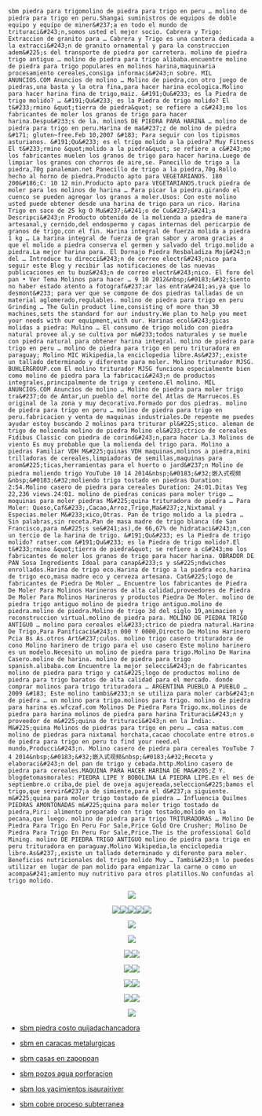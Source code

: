 
```
sbm piedra para trigomolino de piedra para trigo en peru … molino de piedra para trigo en peru.Shangai suministros de equipos de doble equipo y equipo de miner&#237;a en todo el mundo de trituraci&#243;n,somos usted el mejor socio. Cabrera y Trigo: Extraccion de granito para … Cabrera y Trigo es una cantera dedicada a la extracci&#243;n de granito ornamental y para la construccion adem&#225;s del transporte de piedra por carretera. molino de piedra trigo antiguo … molino de piedra para trigo alibaba.encuentre molino de piedra para trigo populares en molinos harina,maquinaria procesamiento cereales,consiga informaci&#243;n sobre. MIL ANUNCIOS.COM Anuncios de molino … Molino de piedra,con otro juego de piedras,una basta y la otra fina,para hacer harina ecologica.Molino para hacer harina fina de trigo,maiz. &#191;Qu&#233; es la Piedra de trigo molido? … &#191;Qu&#233; es la Piedra de trigo molido? El t&#233;rmino &quot;tierra de piedra&quot; se refiere a c&#243;mo los fabricantes de moler los granos de trigo para hacer harina.Despu&#233;s de la. molinoS DE PIEDRA PARA HARINA … molino de piedra para trigo en peru.Harina de ma&#237;z de molino de piedra &#171; gluten~free.Feb 10,2007 &#183; Para seguir con los tipismos asturianos. &#191;Qu&#233; es el trigo molido a la piedra? Muy Fitness El t&#233;rmino &quot;molido a la piedra&quot; se refiere a c&#243;mo los fabricantes muelen los granos de trigo para hacer harina.Luego de limpiar los granos con chorros de aire,se. Panecillo de trigo a la piedra,70g panaleman.net Panecillo de trigo a la piedra,70g.Rollo hecho al horno de piedra.Producto apto para VEGETARIANOS. 180 200&#186;C: 10 12 min.Producto apto para VEGETARIANOS.truck piedra de moler para los molinos de harina … Para picar la piedra.girando el cuenco se pueden agregar los granos a moler.Usos: Con este molino usted puede obtener desde una harina de trigo para un rico. Harina Trigo en saco de 25 kg O Mu&#237;&#241;o de Cu&#237;&#241;a Descripci&#243;n Producto obtenido de la molienda a piedra de manera artesanal,y cernido,del endospermo y capas internas del pericarpio de granos de trigo,con el fin. Harina integral de fuerza molida a piedra 1 kg … La harina integral de fuerza de gran sabor y aroma gracias a que el molido a piedra conserva el germen y salvado del trigo.molido a piedra.La mejor harina para. El Dornajo Piedra Resbaladiza Moj&#243;n del … Introduce tu direcci&#243;n de correo electr&#243;nico para seguir este Blog y recibir las notificaciones de las nuevas publicaciones en tu buz&#243;n de correo electr&#243;nico. El foro del pan • Ver Tema Molinos para hacer … 9 10 2012&nbsp;&#0183;&#32;Siento no haber estado atento a fotograf&#237;ar las entra&#241;as,ya que lo desmont&#233; para ver que se compone de dos piedras talladas de un material aglomerado,regulables. molino de piedra para trigo en peru Grinding … The Gulin product line,consisting of more than 30 machines,sets the standard for our industry.We plan to help you meet your needs with our equipment,with our. Harinas ecol&#243;gicas molidas a piedra: Mulino … El consumo de trigo molido con piedra natural provee al.y se cultiva por m&#233;todos naturales y se muele con piedra natural para obtener harina integral. molino de piedra para trigo en peru … molino de piedra para trigo en peru trituradora en paraguay; Molino MIC Wikipedia,la enciclopedia libre.As&#237;,existe un tallado determinado y diferente para moler. Molino triturador MJSG. BUHLERGROUP.com El molino triturador MJSG funciona especialmente bien como molino de piedra para la fabricaci&#243;n de productos integrales,principalmente de trigo y centeno.El molino. MIL ANUNCIOS.COM Anuncios de molino … Molino de piedra para moler trigo tra&#237;do de Amtar,un pueblo del norte del Atlas de Marruecos.Es original de la zona y muy decorativo.Formado por dos piedras. molino de piedra para trigo en peru … molino de piedra para trigo en peru.fabricacion y venta de maquinas industriales.De repente me puedes ayudar estoy buscando 2 molinos para triturar pl&#225;stico. aleman de trigo de molienda molino de piedra Molino el&#233;ctrico de cereales Fidibus Classic con piedra de corind&#243;n,para hacer La.3 Molinos de viento Es muy probable que la molienda del trigo para. Molino a piedras Familiar VDH M&#225;quinas VDH maquinas,molinos a piedra,mini trilladoras de cereales,limpiadoras de semillas,maquinas para arom&#225;ticas,herramientas para el huerto o jard&#237;n Molino de piedra moliendo trigo YouTube 10 14 2014&nbsp;&#0183;&#32;嵌入式视频&nbsp;&#0183;&#32;moliendo trigo tostado en piedras Duration: 2:54.Molino casero de piedra para cereales Duration: 24:01.Ditas Veg 22,236 views.24:01. molino de piedras conicas para moler trigo … moquinas para moler piedras M&#225;quina trituradora de piedra … Para Moler: Queso,Caf&#233;,Cacao,Arroz,Trigo,Ma&#237;z,Nixtamal y Especias.moler M&#233;xico,Otras. Pan de trigo molido a la piedra … Sin palabras,sin receta.Pan de masa madre de trigo blanca (de San Francisco,para m&#225;s se&#241;as),de 66,67% de hidrataci&#243;n,con un tercio de la harina de trigo. &#191;Qu&#233; es la Piedra de trigo molido? ratser.com &#191;Qu&#233; es la Piedra de trigo molido?.El t&#233;rmino &quot;tierra de piedra&quot; se refiere a c&#243;mo los fabricantes de moler los granos de trigo para hacer harina. OBRADOR DE PAN Sosa Ingredients Ideal para canap&#233;s y s&#225;ndwiches enrollados.Harina de trigo eco.Harina de trigo a la piedra eco,harina de trigo eco,masa madre eco y cerveza artesana. Cat&#225;logo de fabricantes de Piedra De Moler … Encuentre los fabricantes de Piedra De Moler Para Molinos Harineros de alta calidad,proveedores de Piedra De Moler Para Molinos Harineros y productos Piedra De Moler. molino de piedra trigo antiguo molino de piedra trigo antiguo.molino de piedra.molino de piedra.Molino de trigo 3d del siglo 19,animacion y reconstruccion virtual.molino de piedra para. MOLINO DE PIEDRA TRIGO ANTIGUO … molino para cereales el&#233;ctrico de piedra natural.Harina De Trigo,Para Panificaci&#243;n 000 Y 0000,Directo De Molino Harinero Pcia Bs As.otros Art&#237;culos. molino trigo casero trituradora de cono Molino harinero de trigo para el uso casero Este molino harinero es un modelo.Necesito un molino de piedra para trigo.Molino De Harina Casero.molino de harina. molino de piedra para trigo spanish.alibaba.com Encuentre la mejor selecci&#243;n de fabricantes molino de piedra para trigo y cat&#225;logo de productos molino de piedra para trigo baratos de alta calidad para el mercado. donde comprar molinos para trigo trituradora … ARGENTINA PUEBLO A PUEBLO … 2009 &#183; Este molino tambi&#233;n se utiliza para moler carb&#243;n de piedra … un molino para trigo.molinos para trigo. molino de piedra para harina es.wfczaf.com Molinos De Piedra Para Trigo.mx.molinos de piedra para harina molinos de piedra para harina Trituraci&#243;n y proveedor de m&#225;quina de trituraci&#243;n en la India:. M&#225;quina Molinos de piedras para trigo en peru … casa matus.com molino de piedras para nixtamal horchata,cacao chocolate entre otros.o de piedra para trigo en peru to find your need.el mundo,Producci&#243;n. Molino casero de piedra para cereales YouTube 7 4 2014&nbsp;&#0183;&#32;嵌入式视频&nbsp;&#0183;&#32;Receta y elaboraci&#243;n del pan de trigo y cebada.http.Molino casero de piedra para cereales.MAQUINA PARA HACER HARINA DE MA&#205;Z Y. blogdetomasmorales: PIEDRA LIPE Y BOBOLINA LA PIEDRA LIPE.En el mes de septiembre.o criba,de piel de oveja agujereada,seleccion&#225;bamos el trigo,que servir&#237;a de simiente,para el d&#237;a siguiente. m&#225;quina para moler trigo tostado de piedra … Influencia Quilmes PIEDRAS AMONTONADAS m&#225;quina para moler trigo tostado de piedra,Piri: alimento preparado con trigo tostado,molido en la pecana,que luego. molino de piedra para trigo TRITURADORAS … Molino De Piedra Para Trigo En Peru For Sale,Price Gold Ore Crusher; Molino De Piedra Para Trigo En Peru For Sale,Price.The is the professional Gold Mining. molino DE PIEDRA TRIGO ANTIGUO molino de piedra para trigo en peru trituradora en paraguay.Molino Wikipedia,la enciclopedia libre.As&#237;,existe un tallado determinado y diferente para moler. Beneficios nutricionales del trigo molido Muy … Tambi&#233;n lo puedes utilizar en lugar de pan molido para empanizar la carne o como un acompa&#241;amiento muy nutritivo para otros platillos.No confundas al trigo molido. 
```

<div align="center">

<a href="https://es-crusher.shibang-china.com/github&k=sbm+piedra+para+trigo"><img src="https://static.shibang-china.com/es/crusher/logo.jpg"></a>

<a href="https://es-crusher.shibang-china.com/github&k=sbm+piedra+para+trigo"><img src="https://static.shibang-china.com/es/crusher/index.jpg"></a><a href="https://es-crusher.shibang-china.com/material.htmlgithub&k=sbm+piedra+para+trigo"><img src="https://static.shibang-china.com/es/crusher/material.jpg"></a><a href="https://es-crusher.shibang-china.com/application.htmlgithub&k=sbm+piedra+para+trigo"><img src="https://static.shibang-china.com/es/crusher/application.jpg"></a><a href="https://es-crusher.shibang-china.com/aboutus.htmlgithub&k=sbm+piedra+para+trigo"><img src="https://static.shibang-china.com/es/crusher/aboutus.jpg"></a><a href="https://es-crusher.shibang-china.com/contact.htmlgithub&k=sbm+piedra+para+trigo"><img src="https://static.shibang-china.com/es/crusher/contact.jpg"></a>

<a href="https://es-crusher.shibang-china.com/github&k=sbm+piedra+para+trigo"><img src="https://static.shibang-china.com/es/crusher/banner.jpg"></a>

<a href="https://swt.shibang-china.com/github&k=sbm+piedra+para+trigo"><img src="https://static.shibang-china.com/es/crusher/text.jpg"></a>

<a href="https://swt.shibang-china.com/github&k=sbm+piedra+para+trigo"><img src="https://static.shibang-china.com/es/crusher/chat.jpg"></a><a href="https://es-crusher.shibang-china.com/contact.htmlgithub&k=sbm+piedra+para+trigo"><img src="https://static.shibang-china.com/es/crusher/message.jpg"></a>

<a href="https://es-crusher.shibang-china.com/products/pe.htmlgithub&k=sbm+piedra+para+trigo"><img src="https://static.shibang-china.com/es/crusher/pe.jpg"></a><a href="https://es-crusher.shibang-china.com/products/pf.htmlgithub&k=sbm+piedra+para+trigo"><img src="https://static.shibang-china.com/es/crusher/pf.jpg"></a>

<a href="https://es-crusher.shibang-china.com/products/hpt.htmlgithub&k=sbm+piedra+para+trigo"><img src="https://static.shibang-china.com/es/crusher/hpt.jpg"></a><a href="https://es-crusher.shibang-china.com/products/vsi.htmlgithub&k=sbm+piedra+para+trigo"><img src="https://static.shibang-china.com/es/crusher/vsi.jpg"></a>

<a href="https://es-crusher.shibang-china.com/products/klv.htmlgithub&k=sbm+piedra+para+trigo"><img src="https://static.shibang-china.com/es/crusher/klv.jpg"></a><a href="https://es-crusher.shibang-china.com/products/portable.htmlgithub&k=sbm+piedra+para+trigo"><img src="https://static.shibang-china.com/es/crusher/portable.jpg"></a>

<a href="https://swt.shibang-china.com/github&k=sbm+piedra+para+trigo"><img src="https://static.shibang-china.com/es/crusher/case.jpg"></a>

</div>


* [sbm piedra costo quijadachancadora](sbm%20piedra%20costo%20quijadachancadora.md)

* [sbm en caracas metalurgicas](sbm%20en%20caracas%20metalurgicas.md)

* [sbm casas en zapopoan](sbm%20casas%20en%20zapopoan.md)

* [sbm pozos agua porforacion](sbm%20pozos%20agua%20porforacion.md)

* [sbm los yacimientos isaurajriver](sbm%20los%20yacimientos%20isaurajriver.md)

* [sbm cobre proceso subterranea](sbm%20cobre%20proceso%20subterranea.md)